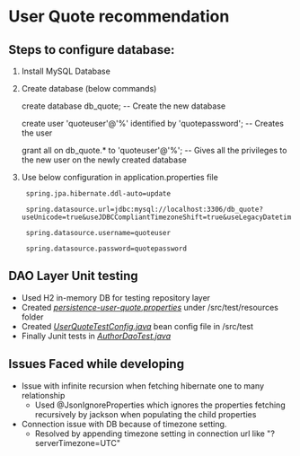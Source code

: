# User Quote recommendation

## Steps to configure database: 
1. Install MySQL Database

2. Create database (below commands)

    create database db_quote; -- Create the new database
    
    create user 'quoteuser'@'%' identified by 'quotepassword'; -- Creates the user
    
    grant all on db_quote.* to 'quoteuser'@'%'; -- Gives all the privileges to the new user on the newly created database
3. Use below configuration in application.properties file
        
        spring.jpa.hibernate.ddl-auto=update
        
        spring.datasource.url=jdbc:mysql://localhost:3306/db_quote?useUnicode=true&useJDBCCompliantTimezoneShift=true&useLegacyDatetimeCode=false&serverTimezone=UTC
        
        spring.datasource.username=quoteuser
        
        spring.datasource.password=quotepassword


## DAO Layer Unit testing

* Used H2 in-memory DB for testing repository layer
* Created [*persistence-user-quote.properties*](https://github.com/goutamsh/user-quote-recommendation/blob/master/user-quote-common/src/test/resources/persistence-user-quote.properties) under /src/test/resources folder
* Created [*UserQuoteTestConfig.java*](https://github.com/goutamsh/user-quote-recommendation/blob/master/user-quote-common/src/test/java/com/gshepur/dao/UserQuoteTestConfig.java) bean config file in /src/test
* Finally Junit tests in [*AuthorDaoTest.java*](https://github.com/goutamsh/user-quote-recommendation/blob/master/user-quote-common/src/test/java/com/gshepur/dao/AuthorDaoTest.java)
## Issues Faced while developing

* Issue with infinite recursion when fetching  hibernate one to many relationship
    - Used @JsonIgnoreProperties which ignores the properties fetching recursively by jackson when populating the child properties
* Connection issue with DB because of timezone setting.
    - Resolved by appending timezone setting in connection url like "?serverTimezone=UTC"
   